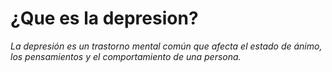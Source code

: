 # ¿Que es la depresion? #

*La depresión es un trastorno mental común que afecta el estado de ánimo, los pensamientos y el comportamiento de una persona.*
